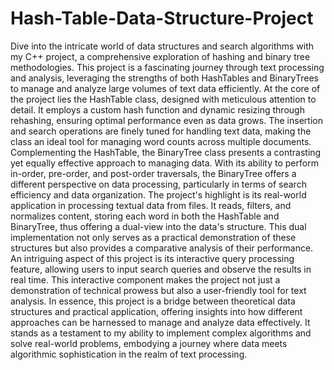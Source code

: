 # Hash-Table-Data-Structure-Project

Dive into the intricate world of data structures and search algorithms with my C++ project, a comprehensive exploration of hashing and binary tree methodologies. This project is a fascinating journey through text processing and analysis, leveraging the strengths of both HashTables and BinaryTrees to manage and analyze large volumes of text data efficiently.
At the core of the project lies the HashTable class, designed with meticulous attention to detail. It employs a custom hash function and dynamic resizing through rehashing, ensuring optimal performance even as data grows. The insertion and search operations are finely tuned for handling text data, making the class an ideal tool for managing word counts across multiple documents.
Complementing the HashTable, the BinaryTree class presents a contrasting yet equally effective approach to managing data. With its ability to perform in-order, pre-order, and post-order traversals, the BinaryTree offers a different perspective on data processing, particularly in terms of search efficiency and data organization.
The project's highlight is its real-world application in processing textual data from files. It reads, filters, and normalizes content, storing each word in both the HashTable and BinaryTree, thus offering a dual-view into the data's structure. This dual implementation not only serves as a practical demonstration of these structures but also provides a comparative analysis of their performance.
An intriguing aspect of this project is its interactive query processing feature, allowing users to input search queries and observe the results in real time. This interactive component makes the project not just a demonstration of technical prowess but also a user-friendly tool for text analysis.
In essence, this project is a bridge between theoretical data structures and practical application, offering insights into how different approaches can be harnessed to manage and analyze data effectively. It stands as a testament to my ability to implement complex algorithms and solve real-world problems, embodying a journey where data meets algorithmic sophistication in the realm of text processing.

